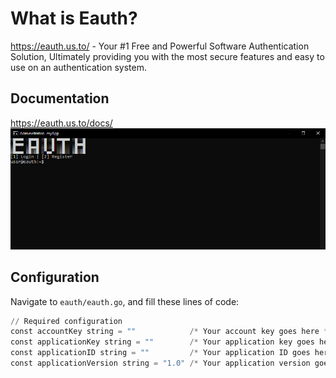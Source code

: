 What is Eauth?
==============

https://eauth.us.to/ - Your #1 Free and Powerful Software Authentication Solution, Ultimately providing you with the most secure features and easy to use on an authentication system.    
  
Documentation
-------------

https://eauth.us.to/docs/
![Eauth golang application example SDK](eauth_go.png)

Configuration
-------------

Navigate to `eauth/eauth.go`, and fill these lines of code:

```python
// Required configuration
const accountKey string = ""            /* Your account key goes here */
const applicationKey string = ""        /* Your application key goes here */
const applicationID string = ""         /* Your application ID goes here */
const applicationVersion string = "1.0" /* Your application version goes here */
```

